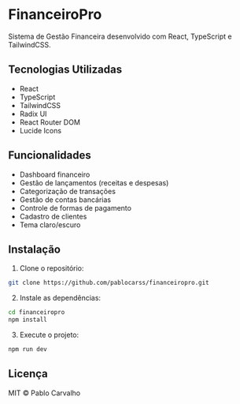 # FinanceiroPro

Sistema de Gestão Financeira desenvolvido com React, TypeScript e TailwindCSS.

## Tecnologias Utilizadas

- React
- TypeScript
- TailwindCSS
- Radix UI
- React Router DOM
- Lucide Icons

## Funcionalidades

- Dashboard financeiro
- Gestão de lançamentos (receitas e despesas)
- Categorização de transações
- Gestão de contas bancárias
- Controle de formas de pagamento
- Cadastro de clientes
- Tema claro/escuro

## Instalação

1. Clone o repositório:
```bash
git clone https://github.com/pablocarss/financeiropro.git
```

2. Instale as dependências:
```bash
cd financeiropro
npm install
```

3. Execute o projeto:
```bash
npm run dev
```

## Licença

MIT © Pablo Carvalho
